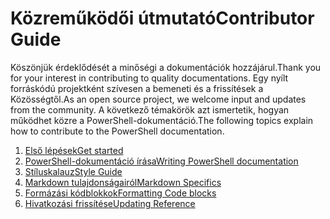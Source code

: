 # <a name="contributor-guide"></a><span data-ttu-id="999d1-101">Közreműködői útmutató</span><span class="sxs-lookup"><span data-stu-id="999d1-101">Contributor Guide</span></span>

<span data-ttu-id="999d1-102">Köszönjük érdeklődését a minőségi a dokumentációk hozzájárul.</span><span class="sxs-lookup"><span data-stu-id="999d1-102">Thank you for your interest in contributing to quality documentations.</span></span>
<span data-ttu-id="999d1-103">Egy nyílt forráskódú projektként szívesen a bemeneti és a frissítések a Közösségtől.</span><span class="sxs-lookup"><span data-stu-id="999d1-103">As an open source project, we welcome input and updates from the community.</span></span>
<span data-ttu-id="999d1-104">A következő témakörök azt ismertetik, hogyan működhet közre a PowerShell-dokumentáció.</span><span class="sxs-lookup"><span data-stu-id="999d1-104">The following topics explain how to contribute to the PowerShell documentation.</span></span>

1. [<span data-ttu-id="999d1-105">Első lépések</span><span class="sxs-lookup"><span data-stu-id="999d1-105">Get started</span></span>](./contributing/1-GET-STARTED.md)
2. [<span data-ttu-id="999d1-106">PowerShell-dokumentáció írása</span><span class="sxs-lookup"><span data-stu-id="999d1-106">Writing PowerShell documentation</span></span>](./contributing/2-WRITING.md)
3. [<span data-ttu-id="999d1-107">Stíluskalauz</span><span class="sxs-lookup"><span data-stu-id="999d1-107">Style Guide</span></span>](./contributing/3-STYLE-GUIDE.md)
4. [<span data-ttu-id="999d1-108">Markdown tulajdonságairól</span><span class="sxs-lookup"><span data-stu-id="999d1-108">Markdown Specifics</span></span>](./contributing/4-MARKDOWN-SPECIFICS.md)
5. [<span data-ttu-id="999d1-109">Formázási kódblokkok</span><span class="sxs-lookup"><span data-stu-id="999d1-109">Formatting Code blocks</span></span>](./contributing/5-FORMATTING-CODE.md)
6. [<span data-ttu-id="999d1-110">Hivatkozási frissítése</span><span class="sxs-lookup"><span data-stu-id="999d1-110">Updating Reference</span></span>](./contributing/6-UPDATING-REFERENCE.md)